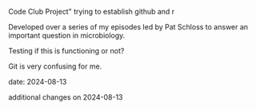 Code Club Project" trying to establish github and r

Developed over a series of my episodes led by Pat Schloss to answer
an important question in microbiology.

Testing if this is functioning or not?

Git is very confusing for me.

date: 2024-08-13

additional changes on 2024-08-13
